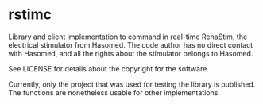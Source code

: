 # rstimc
Library and client implementation to command in real-time RehaStim, the electrical stimulator from Hasomed.
The code author has no direct contact with Hasomed, and all the rights about the stimulator belongs to Hasomed.

See LICENSE for details about the copyright for the software.


Currently, only the project that was used for testing the library is published. 
The functions are nonetheless usable for other implementations.
